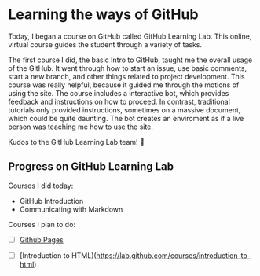 # Learning the ways of GitHub

Today, I began a course on GitHub called GitHub Learning Lab. This online, virtual course guides the student through a variety of tasks.

The first course I did, the basic Intro to GitHub, taught me the overall usage of the GitHub. It went through how to start an issue, use basic comments, start a new branch, and other things related to project development.
This course was really helpful, because it guided me through the motions of using the site. The course includes a interactive bot, which provides feedback and instructions on how to proceed. In contrast, traditional tutorials only provided instructions, sometimes on a massive document, which could be quite daunting. 
The bot creates an enviroment as if a live person was teaching me how to use the site.

Kudos to the GitHub Learning Lab team! :cake:

## Progress on GitHub Learning Lab
Courses I did today:

* GitHub Introduction
* Communicating with Markdown

Courses I plan to do:
- [ ] [Github Pages](https://lab.github.com/courses/github-pages)
- [ ] [Introduction to HTML)(https://lab.github.com/courses/introduction-to-html)

